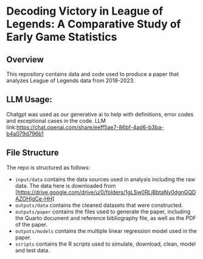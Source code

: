 # Decoding Victory in League of Legends: A Comparative Study of Early Game Statistics

## Overview

This repository contains data and code used to produce a paper that analyzes League of Legends data from 2018-2023. 

## LLM Usage: 
Chatgpt was used as our generative ai to help with definitions, error codes and exceptional cases in the code.
LLM link:https://chat.openai.com/share/eeff5ae7-86bf-4ad6-b3ba-b4a079d796b1

## File Structure

The repo is structured as follows:

-   `input/data` contains the data sources used in analysis including the raw data. The data here is downloaded from [https://drive.google.com/drive/u/0/folders/1gLSw0RLjBbtaNy0dgnGQDAZOHIgCe-HH]
-   `outputs/data` contains the cleaned datasets that were constructed.
-   `outputs/paper` contains the files used to generate the paper, including the Quarto document and reference bibliography file, as well as the PDF of the paper.
-   `outputs/models` contains the multiple linear regression model used in the paper.
-   `scripts` contains the R scripts used to simulate, download, clean, model and test data.
